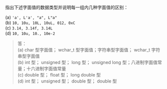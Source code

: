 指出下述字面值的数据类型并说明每一组内几种字面值的区别：

(a) `'a', L'a', "a", L"a"`  
(b) `10, 10u, 10L, 10uL, 012, 0xC`  
(c) `3.14, 3.14f, 3.14L`  
(d) `10, 10u, 10., 10e-2`

> 答：  
> (a) char 型字面值； wchar_t 型字面值；字符串型字面值； wchar_t 字符串型字面值  
> (b) int 型； unsigned 型； long 型； unsigned long 型；八进制字面值常量；十六进制字面值常量  
> (c) double 型； float 型； long double 型  
> (d) int 型； unsigned 型； double 型； double 型
